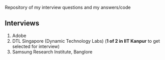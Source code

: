 Repository of my interview questions and my answers/code

## Interviews
1. Adobe
2. DTL Singapore (Dynamic Technology Labs) (**1 of 2 in IIT Kanpur** to get selected for interview)
3. Samsung Research Institute, Banglore